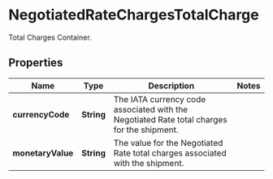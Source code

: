 

# NegotiatedRateChargesTotalCharge

Total Charges Container.

## Properties

| Name | Type | Description | Notes |
|------------ | ------------- | ------------- | -------------|
|**currencyCode** | **String** | The IATA currency code associated with the Negotiated Rate total charges for the shipment. |  |
|**monetaryValue** | **String** | The value for the Negotiated Rate total charges associated with the shipment. |  |



